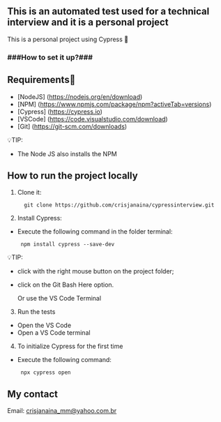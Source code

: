 ## This is an automated test used for a technical interview and it is a personal project

  This is a personal project using Cypress  💭 

### ###How to set it up?### ###

## Requirements📢

* [NodeJS] (https://nodejs.org/en/download)
* [NPM] (https://www.npmjs.com/package/npm?activeTab=versions)
* [Cypress] (https://cypress.io) 
* [VSCode] (https://code.visualstudio.com/download)
* [Git] (https://git-scm.com/downloads)

💡TIP:

- The Node JS also installs the NPM


## How to run the project locally

1. Clone it: 

         git clone https://github.com/crisjanaina/cypressinterview.git

2. Install Cypress:
 
  - Execute the following command in the folder terminal:

         npm install cypress --save-dev

💡TIP: 

  - click with the right mouse button on the project folder;

  - click on the Git Bash Here option.

     Or use the VS Code Terminal

3. Run the tests
 
  - Open the VS Code 
  - Open a VS Code terminal

4. To initialize Cypress for the first time
  
  - Execute the following command:
   
         npx cypress open


## My contact

Email: <crisjanaina_mm@yahoo.com.br>







